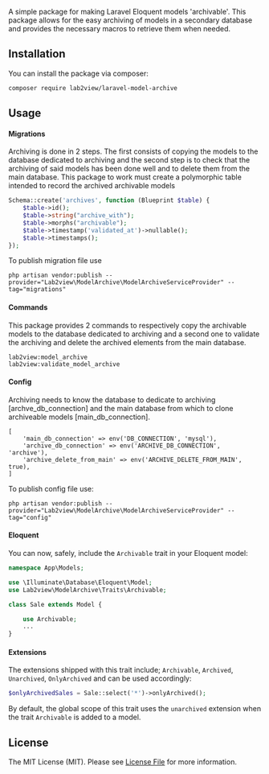 
A simple package for making Laravel Eloquent models 'archivable'. This package allows for the easy archiving of models in a secondary database and provides the necessary macros to retrieve them when needed.

## Installation

You can install the package via composer:

```bash
composer require lab2view/laravel-model-archive
```

## Usage

#### Migrations

Archiving is done in 2 steps. The first consists of copying the models to the database dedicated to archiving and the second step is to check that the archiving of said models has been done well and to delete them from the main database. This package to work must create a polymorphic table intended to record the archived archivable models

```php
Schema::create('archives', function (Blueprint $table) {
    $table->id();
    $table->string("archive_with");
    $table->morphs("archivable");
    $table->timestamp('validated_at')->nullable();
    $table->timestamps();
});
```

To publish migration file use

```
php artisan vendor:publish --provider="Lab2view\ModelArchive\ModelArchiveServiceProvider" --tag="migrations"
```

#### Commands

This package provides 2 commands to respectively copy the archivable models to the database dedicated to archiving and a second one to validate the archiving and delete the archived elements from the main database.
```
lab2view:model_archive
lab2view:validate_model_archive
```

#### Config

Archiving needs to know the database to dedicate to archiving [archve_db_connection] and the main database from which to clone archiveable models [main_db_connection].

```
[
    'main_db_connection' => env('DB_CONNECTION', 'mysql'),
    'archive_db_connection' => env('ARCHIVE_DB_CONNECTION', 'archive'),
    'archive_delete_from_main' => env('ARCHIVE_DELETE_FROM_MAIN', true),
]
```
To publish config file use:

```
php artisan vendor:publish --provider="Lab2view\ModelArchive\ModelArchiveServiceProvider" --tag="config"
```

#### Eloquent
You can now, safely, include the `Archivable` trait in your Eloquent model:

``` php
namespace App\Models;

use \Illuminate\Database\Eloquent\Model;
use Lab2view\ModelArchive\Traits\Archivable;

class Sale extends Model {

    use Archivable;
    ...
}
```

#### Extensions

The extensions shipped with this trait include; `Archivable`, `Archived`, `Unarchived`, `OnlyArchived` and can be used accordingly:

```php 
$onlyArchivedSales = Sale::select('*')->onlyArchived();
```

By default, the global scope of this trait uses the `unarchived` extension when the trait `Archivable` is added to a model.

## License

The MIT License (MIT). Please see [License File](LICENSE.md) for more information.